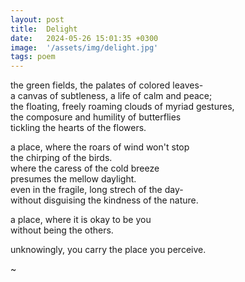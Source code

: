 ```yaml
---
layout: post
title:  Delight
date:   2024-05-26 15:01:35 +0300
image:  '/assets/img/delight.jpg'
tags: poem 
---
```

the green fields, the palates of colored leaves-  
a canvas of subtleness, a life of calm and peace;  
the floating, freely roaming clouds of myriad gestures,  
the composure and humility of butterflies  
tickling the hearts of the flowers.  

a place, where the roars of wind won't stop  
the chirping of the birds.  
where the caress of the cold breeze  
presumes the mellow daylight.  
even in the fragile, long strech of the day-  
without disguising the kindness of the nature.  

a place, where it is okay to be you  
without being the others.  

unknowingly, you carry the place you perceive.  

~ 
